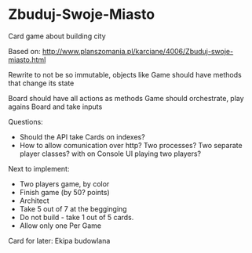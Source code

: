 # Zbuduj-Swoje-Miasto
Card game about building city

Based on:
http://www.planszomania.pl/karciane/4006/Zbuduj-swoje-miasto.html


Rewrite to not be so immutable,
objects like Game should have methods that change its state

Board should have all actions as methods
Game should orchestrate, play agains Board and take inputs

Questions:
- Should the API take Cards on indexes?
- How to allow comunication over http? Two processes? Two separate player classes? with on Console UI playing two players?

Next to implement:
- Two players game, by color
- Finish game (by 50? points)
- Architect
- Take 5 out of 7 at the begginging
- Do not build - take 1 out of 5 cards.
- Allow only one Per Game


Card for later:
Ekipa budowlana